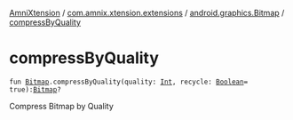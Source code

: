[AmniXtension](../../index.md) / [com.amnix.xtension.extensions](../index.md) / [android.graphics.Bitmap](index.md) / [compressByQuality](./compress-by-quality.md)

# compressByQuality

`fun `[`Bitmap`](https://developer.android.com/reference/android/graphics/Bitmap.html)`.compressByQuality(quality: `[`Int`](https://kotlinlang.org/api/latest/jvm/stdlib/kotlin/-int/index.html)`, recycle: `[`Boolean`](https://kotlinlang.org/api/latest/jvm/stdlib/kotlin/-boolean/index.html)` = true): `[`Bitmap`](https://developer.android.com/reference/android/graphics/Bitmap.html)`?`

Compress Bitmap by Quality

